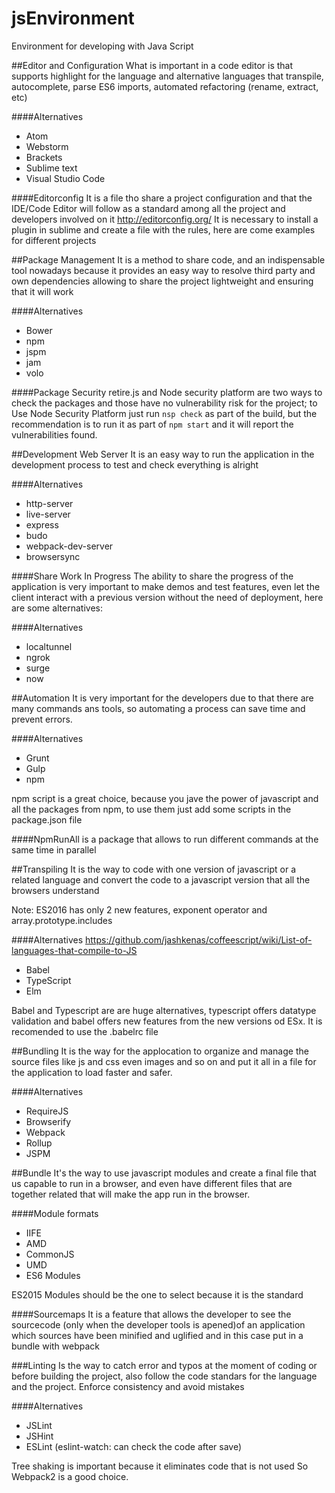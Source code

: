 # jsEnvironment
Environment for developing with Java Script

##Editor and Configuration
What is important in a code editor is that supports highlight for the language and alternative languages that transpile, autocomplete, parse ES6 imports, automated refactoring (rename, extract, etc)

####Alternatives
- Atom 
- Webstorm
- Brackets
- Sublime text
- Visual Studio Code

####Editorconfig
It is a file tho share a project configuration and that the IDE/Code Editor will follow as a standard among all the project and developers involved on it
http://editorconfig.org/
It is necessary to install a plugin in sublime and create a file with the rules, here are come examples for different projects

##Package Management
It is a method to share code, and an indispensable tool nowadays because it provides an easy way to resolve third party and own dependencies allowing to share the project lightweight and ensuring that it will work

####Alternatives
- Bower
- npm
- jspm
- jam
- volo

####Package Security
retire.js and Node security platform are two ways to check the packages and those have no vulnerability risk for the project; to Use Node Security Platform just run `nsp check` as part of the build, but the recommendation is to run it as part of `npm start` and it will report the vulnerabilities found.

##Development Web Server
It is an easy way to run the application in the development process to test and check everything is alright

####Alternatives
- http-server
- live-server
- express
- budo
- webpack-dev-server
- browsersync

####Share Work In Progress
The ability to share the progress of the application is very important to make demos and test features, even let the client interact with a previous version without the need of deployment, here are some alternatives:

####Alternatives
- localtunnel
- ngrok
- surge
- now

##Automation
It is very important for the developers due to that there are many commands ans tools, so automating a process can save time and prevent errors.

####Alternatives
- Grunt
- Gulp
- npm

npm script is a great choice, because you jave the power of javascript and all the packages from npm, to use them just add some scripts in the package.json file

####NpmRunAll
is a package that allows to run different commands at the same time
in parallel

##Transpiling
It is the way to code with one version of javascript or a related language and convert the code to a javascript version that all the browsers understand

Note: ES2016 has only 2 new features, exponent operator and array.prototype.includes

####Alternatives
https://github.com/jashkenas/coffeescript/wiki/List-of-languages-that-compile-to-JS
- Babel
- TypeScript
- Elm 

Babel and Typescript are are huge alternatives, typescript offers datatype validation and babel offers new features from the new versions od ESx.
It is recomended to use the .babelrc file

##Bundling
It is the way for the applocation to organize and manage the source files like js and css even images and so on and put it all in a file for the application to load faster and safer.

####Alternatives
- RequireJS
- Browserify
- Webpack
- Rollup
- JSPM

##Bundle
It's the way to use javascript modules and create a final file that us capable to run in a browser, and even have different files that are together related that will make the app run in the browser.

####Module formats
- IIFE
- AMD
- CommonJS
- UMD
- ES6 Modules

ES2015 Modules should be the one to select because it is the standard

####Sourcemaps
It is a feature that allows the developer to see the sourcecode (only when the developer tools is apened)of an application which sources have been minified and uglified and in this case put in a bundle with webpack

###Linting
Is the way to catch error and typos at the moment of coding or before building the project, also follow the code standars for the language and the project. Enforce consistency and avoid mistakes

####Alternatives
- JSLint
- JSHint
- ESLint (eslint-watch: can check the code after save)

Tree shaking is important because it eliminates code that is not used
So Webpack2 is a good choice.

